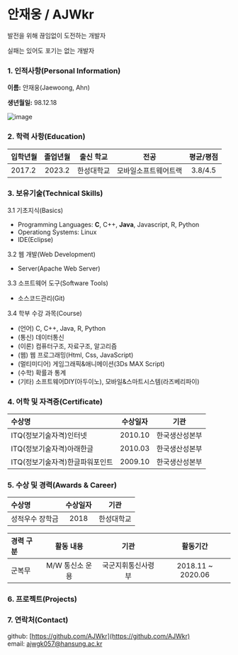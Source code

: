 # 안재웅 / AJWkr

발전을 위해 끊임없이 도전하는 개발자

실패는 있어도 포기는 없는 개발자

### 1. 인적사항(Personal Information)

**이름:** 안재웅(Jaewoong, Ahn)

**생년월일:** 98.12.18

![image](https://github.com/AJWkr/hello-me/tree/cv/images/jaewoong.jpg)

### 2. 학력 사항(Education)

|입학년월|졸업년월|출신 학교|전공|평균/평점|
|:---|:---:|:---:|:---:|:---:|
|2017.2|2023.2|한성대학교|모바일소프트웨어트랙|3.8/4.5|

### 3. 보유기술(Technical Skills)

3.1 기초지식(Basics)

 * Programming Languages: **C**, C++, **Java**, Javascript, R, Python
 * Operationg Systems: Linux
 * IDE(Eclipse)

3.2 웹 개발(Web Development)

 * Server(Apache Web Server)

3.3 소프트웨어 도구(Software Tools)

 * 소스코드관리(Git)

3.4 학부 수강 과목(Course)

 * (언어) C, C++, Java, R, Python
 * (통신) 데이터통신
 * (이론) 컴퓨터구조, 자료구조, 알고리즘
 * (웹) 웹 프로그래밍(Html, Css, JavaScript)
 * (멀티미디어) 게임그래픽&애니메이션(3Ds MAX Script)
 * (수학) 확률과 통계
 * (기타) 소프트웨어DIY(아두이노), 모바일&스마트시스템(라즈베리파이)

### 4. 어학 및 자격증(Certificate)

|수상명|수상일자|기관|
|:---|:---:|:---:|
|ITQ(정보기술자격)인터넷|2010.10|한국생산성본부|
|ITQ(정보기술자격)아래한글|2010.03|한국생산성본부|
|ITQ(정보기술자격)한글파워포인트|2009.10|한국생산성본부|

### 5. 수상 및 경력(Awards & Career)

|수상명|수상일자|기관|
|:---|:---:|:---:|
|성적우수 장학금|2018|한성대학교|

|경력 구분|활동 내용| 기관| 활동기간|
|:---|:---:|:---:|:---:|
|군복무|M/W 통신소 운용|국군지휘통신사령부|2018.11 ~   2020.06|

### 6. 프로젝트(Projects)

### 7. 연락처(Contact)

github: [https://github.com/AJWkr](https://github.com/AJWkr)  
email: [ajwgk057@hansung.ac.kr](ajwgk057@hansung.ac.kr)
